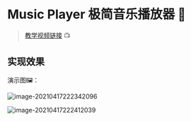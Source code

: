 # Music Player 极简音乐播放器 🎵

> [教学视频链接](https://www.youtube.com/watch?v=QTHRWGn_sJw) 📺



## 实现效果

演示图🖼：

![image-20210417222342096](https://gitee.com/shianiiiu/picgo_bed/raw/master/img/20210417222349.png)

![image-20210417222412039](https://gitee.com/shianiiiu/picgo_bed/raw/master/img/20210417222412.png)